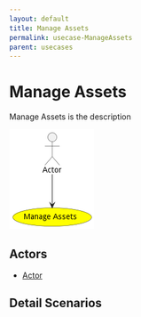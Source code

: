 ```yaml
---
layout: default
title: Manage Assets
permalink: usecase-ManageAssets
parent: usecases
---
```

# Manage Assets

Manage Assets is the description

![Activities Diagram](./activities.png)

## Actors

* [Actor](actor-actor)











## Detail Scenarios






